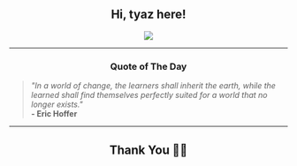 <h2 align="center"> Hi, tyaz here!</h2>

<p align="center">
<a href="https://github.com/tyazx" alt="github streak"><img src="https://dvst-streak.herokuapp.com/?user=tyazx&theme=tokyonight&fire=DD472C"></a>
</p>

<hr>
<h3 align="center">Quote of The Day</h3>
<p align="center">
<blockquote>
<i>"In a world of change, the learners shall inherit the earth, while the learned shall find themselves perfectly suited for a world that no longer exists."</i>
<br>
<b>- Eric Hoffer</b>
</blockquote>
</p>


<hr>
<h2 align="center">Thank You 🙏🏼</h2>
